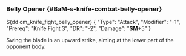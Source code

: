 ### Belly Opener {#BaM-s-knife-combat-belly-opener}

$(dd cm_knife_fight_belly_opener)
{ "Type": "Attack",
	"Modifier": "-1",
	"Prereq": "Knife Fight 3",
	"DR": "-2",
	"Damage": "__SM__+5"
}

Swing the blade in an upward strike, aiming at the lower part of the opponent
body.
